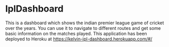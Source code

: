 # IplDashboard
This is a dashboard which shows the indian premier league game of cricket over the years. 
You can use it to navigate to different routes and get some basic information on the matches played. 
This application has been deployed to Heroku at https://kelvin-ipl-dashboard.herokuapp.com/#/ 
